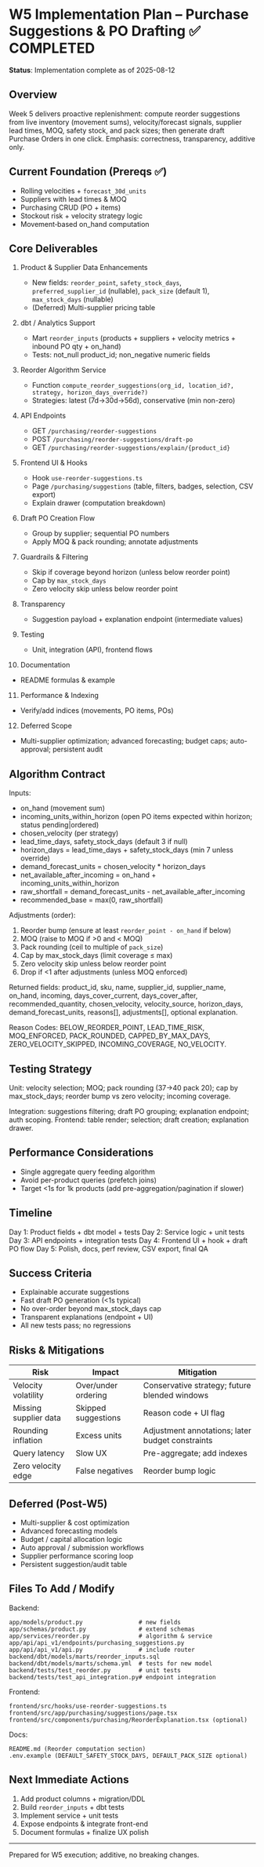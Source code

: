 # W5 Implementation Plan – Purchase Suggestions & PO Drafting ✅ COMPLETED

**Status**: Implementation complete as of 2025-08-12

## Overview

Week 5 delivers proactive replenishment: compute reorder suggestions from live inventory (movement sums), velocity/forecast signals, supplier lead times, MOQ, safety stock, and pack sizes; then generate draft Purchase Orders in one click. Emphasis: correctness, transparency, additive only.

## Current Foundation (Prereqs ✅)

- Rolling velocities + `forecast_30d_units`
- Suppliers with lead times & MOQ
- Purchasing CRUD (PO + items)
- Stockout risk + velocity strategy logic
- Movement‑based on_hand computation

## Core Deliverables

1. Product & Supplier Data Enhancements

   - New fields: `reorder_point`, `safety_stock_days`, `preferred_supplier_id` (nullable), `pack_size` (default 1), `max_stock_days` (nullable)
   - (Deferred) Multi-supplier pricing table
2. dbt / Analytics Support
   - Mart `reorder_inputs` (products + suppliers + velocity metrics + inbound PO qty + on_hand)
   - Tests: not_null product_id; non_negative numeric fields
3. Reorder Algorithm Service
   - Function `compute_reorder_suggestions(org_id, location_id?, strategy, horizon_days_override?)`
   - Strategies: latest (7d→30d→56d), conservative (min non-zero)
4. API Endpoints
   - GET `/purchasing/reorder-suggestions`
   - POST `/purchasing/reorder-suggestions/draft-po`
   - GET `/purchasing/reorder-suggestions/explain/{product_id}`
5. Frontend UI & Hooks
   - Hook `use-reorder-suggestions.ts`
   - Page `/purchasing/suggestions` (table, filters, badges, selection, CSV export)
   - Explain drawer (computation breakdown)
6. Draft PO Creation Flow
   - Group by supplier; sequential PO numbers
   - Apply MOQ & pack rounding; annotate adjustments
7. Guardrails & Filtering
   - Skip if coverage beyond horizon (unless below reorder point)
   - Cap by `max_stock_days`
   - Zero velocity skip unless below reorder point
8. Transparency
   - Suggestion payload + explanation endpoint (intermediate values)
9. Testing
   - Unit, integration (API), frontend flows
10. Documentation
   - README formulas & example
11. Performance & Indexing

   - Verify/add indices (movements, PO items, POs)

12. Deferred Scope

   - Multi-supplier optimization; advanced forecasting; budget caps; auto-approval; persistent audit

## Algorithm Contract

Inputs:

- on_hand (movement sum)
- incoming_units_within_horizon (open PO items expected within horizon; status pending|ordered)
- chosen_velocity (per strategy)
- lead_time_days, safety_stock_days (default 3 if null)
- horizon_days = lead_time_days + safety_stock_days (min 7 unless override)
- demand_forecast_units = chosen_velocity * horizon_days
- net_available_after_incoming = on_hand + incoming_units_within_horizon
- raw_shortfall = demand_forecast_units - net_available_after_incoming
- recommended_base = max(0, raw_shortfall)

Adjustments (order):

1. Reorder bump (ensure at least `reorder_point - on_hand` if below)
2. MOQ (raise to MOQ if >0 and < MOQ)
3. Pack rounding (ceil to multiple of `pack_size`)
4. Cap by max_stock_days (limit coverage ≤ max)
5. Zero velocity skip unless below reorder point
6. Drop if <1 after adjustments (unless MOQ enforced)

Returned fields: product_id, sku, name, supplier_id, supplier_name, on_hand, incoming, days_cover_current, days_cover_after, recommended_quantity, chosen_velocity, velocity_source, horizon_days, demand_forecast_units, reasons[], adjustments[], optional explanation.

Reason Codes: BELOW_REORDER_POINT, LEAD_TIME_RISK, MOQ_ENFORCED, PACK_ROUNDED, CAPPED_BY_MAX_DAYS, ZERO_VELOCITY_SKIPPED, INCOMING_COVERAGE, NO_VELOCITY.

## Testing Strategy

Unit: velocity selection; MOQ; pack rounding (37→40 pack 20); cap by max_stock_days; reorder bump vs zero velocity; incoming coverage.

Integration: suggestions filtering; draft PO grouping; explanation endpoint; auth scoping.
Frontend: table render; selection; draft creation; explanation drawer.

## Performance Considerations

- Single aggregate query feeding algorithm
- Avoid per-product queries (prefetch joins)
- Target <1s for 1k products (add pre-aggregation/pagination if slower)

## Timeline

Day 1: Product fields + dbt model + tests
Day 2: Service logic + unit tests
Day 3: API endpoints + integration tests
Day 4: Frontend UI + hook + draft PO flow
Day 5: Polish, docs, perf review, CSV export, final QA

## Success Criteria

- Explainable accurate suggestions
- Fast draft PO generation (<1s typical)
- No over-order beyond max_stock_days cap
- Transparent explanations (endpoint + UI)
- All new tests pass; no regressions

## Risks & Mitigations

| Risk | Impact | Mitigation |
|------|--------|-----------|
| Velocity volatility | Over/under ordering | Conservative strategy; future blended windows |
| Missing supplier data | Skipped suggestions | Reason code + UI flag |
| Rounding inflation | Excess units | Adjustment annotations; later budget constraints |
| Query latency | Slow UX | Pre-aggregate; add indexes |
| Zero velocity edge | False negatives | Reorder bump logic |

## Deferred (Post-W5)

- Multi-supplier & cost optimization
- Advanced forecasting models
- Budget / capital allocation logic
- Auto approval / submission workflows
- Supplier performance scoring loop
- Persistent suggestion/audit table

## Files To Add / Modify

Backend:

```text
app/models/product.py                # new fields
app/schemas/product.py               # extend schemas
app/services/reorder.py              # algorithm & service
app/api/api_v1/endpoints/purchasing_suggestions.py
app/api/api_v1/api.py                # include router
backend/dbt/models/marts/reorder_inputs.sql
backend/dbt/models/marts/schema.yml  # tests for new model
backend/tests/test_reorder.py        # unit tests
backend/tests/test_api_integration.py# endpoint integration
```

Frontend:

```text
frontend/src/hooks/use-reorder-suggestions.ts
frontend/src/app/purchasing/suggestions/page.tsx
frontend/src/components/purchasing/ReorderExplanation.tsx (optional)
```

Docs:
```text
README.md (Reorder computation section)
.env.example (DEFAULT_SAFETY_STOCK_DAYS, DEFAULT_PACK_SIZE optional)
```

## Next Immediate Actions

1. Add product columns + migration/DDL
2. Build `reorder_inputs` + dbt tests
3. Implement service + unit tests
4. Expose endpoints & integrate front-end
5. Document formulas + finalize UX polish

---
Prepared for W5 execution; additive, no breaking changes.
